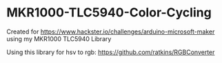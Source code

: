 # MKR1000-TLC5940-Color-Cycling
Created for https://www.hackster.io/challenges/arduino-microsoft-maker using my MKR1000 TLC5940 Library

Using this library for hsv to rgb: https://github.com/ratkins/RGBConverter
